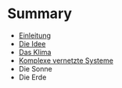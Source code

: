 # Summary

* [Einleitung](README.md)
* [Die Idee](die_idee.md)
* [Das Klima](das_klima.md)
* [Komplexe vernetzte Systeme](komplexe_vernetzte_systeme.md)
* Die Sonne
* Die Erde

